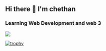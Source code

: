## Hi there 👋 I'm chethan

### Learning Web Development and web 3

![](https://komarev.com/ghpvc/?username=bChethan&color=green)

[![trophy](https://github-profile-trophy.vercel.app/?username=bChethan)](https://github.com/ryo-ma/github-profile-trophy)

<!--
**bChethan/bChethan** is a ✨ _special_ ✨ repository because its `README.md` (this file) appears on your GitHub profile.

Here are some ideas to get you started:

- 🔭 I’m currently working on ...
- 🌱 I’m currently learning ...
- 👯 I’m looking to collaborate on ...
- 🤔 I’m looking for help with ...
- 💬 Ask me about ...
- 📫 How to reach me: ...
- 😄 Pronouns: ...
- ⚡ Fun fact: ...
-->
